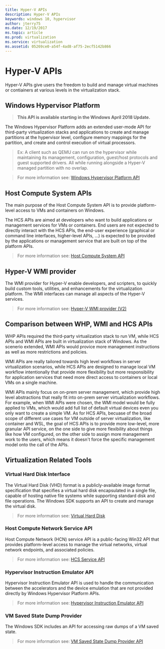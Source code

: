 ```yaml
---
title: Hyper-V APIs
description: Hyper-V APIs
keywords: windows 10, hypervisor
author: jterry75
ms.date: 12/19/2017
ms.topic: article
ms.prod: virtualization
ms.service: virtualization
ms.assetid: 05269ce0-a54f-4ad8-af75-2ecf5142b866
---
```

# Hyper-V APIs

Hyper-V APIs give users the freedom to build and manage virtual machines or contiainers at various levels in the virtualization stack.



## Windows Hypervisor Platform
 
>**This API is available starting in the Windows April 2018 Update.**

The Windows Hypervisor Platform adds an extended user-mode API for third-party virtualization stacks and applications to create and manage partitions at the hypervisor level, configure memory mappings for the partition, and create and control execution of virtual processors.

> Ex: A client such as QEMU can run on the hypervisor while maintaining its management, configuration, guest/host protocols and guest supported drivers. All while running alongside a Hyper-V managed partition with no overlap.

> For more information see: [Windows Hypervisor Platform API](./hypervisor-platform/hypervisor-platform.md)

## Host Compute System APIs

The main purpose of the Host Compute System API is to provide platform-level access to VMs and containers on Windows.

The HCS APIs are aimed at developers who want to build applications or management services for VMs or containers. End users are not expected to directly interact with the HCS APIs, the end-user experience (graphical or command line interfaces, higher-level APIs, …) is expected to be provided by the applications or management service that are built on top of the platform APIs.
 
> For more information see: [Host Compute System API](./hcs/hcs.md)

## Hyper-V WMI provider

The WMI provider for Hyper-V enable developers, and scripters, to quickly build custom tools, utilities, and enhancements for the virtualization platform. The WMI interfaces can manage all aspects of the Hyper-V services.

> For more information see: [Hyper-V WMI provider (V2)](https://docs.microsoft.com/en-us/windows/win32/hyperv_v2/windows-virtualization-portal)

## Comparison between WHP, WMI and HCS APIs

WHP APIs required the third-party virtualization stack to run VM, while HCS APIs and WMI APIs are built in virtualization stack of Windows. As the scenerio extended, WMI APIs would provice more management instructions as well as more restrictions and policies.

WMI APIs are really tailored towards high level workflows in server virtualization scenarios, while HCS APIs are designed to manage local VM workflow intentionally that provide more flexibility but more responsibility for application services that need more direct access to containers or local VMs on a single machine.

WMI APIs mainly focus on on-prem server management, which provide high level abstractions that really fit into on-prem server virtualization workflows. For example, when WMI APIs were chosen, the WMI model would be fully applied to VMs, which would add full list of default virtual devices even you only want to create a simple VM. As for HCS APIs, becuase of the broad scope of different use cases for VM outside of server virtualization, like container and WSL, the goal of HCS APIs is to provide more low-level, more granular API service, on the one side to give more flexibility about things like how VM configured, on the other side to assign more management work to the users, which means it doesn't force the specific management model onto the call of the APIs.


## Virtualization Related Tools

### Virtual Hard Disk Interface

The Virtual Hard Disk (VHD) format is a publicly-available image format specification that specifies a virtual hard disk encapsulated in a single file, capable of hosting native file systems while supporting standard disk and file operations. The Windows SDK supports an API to create and manage the virtual disk.

> For more information see: [Virtual Hard Disk](https://docs.microsoft.com/en-us/windows/win32/api/virtdisk/)


### Host Compute Network Service API

Host Compute Network (HCN) service API is a public-facing Win32 API that provides platform-level access to manage the virtual networks, virtual network endpoints, and associated policies. 

> For more information see: [HCS Service API](https://docs.microsoft.com/en-us/windows-server/networking/technologies/hcn/hcn-top)


### Hypervisor Instruction Emulator API

Hypervisor Instruction Emulator API is used to handle the communication between the accelerators and the device emulation that are not provided directly by Windows Hypervisor Platform APIs.

> For more information see: [Hypervisor Instruction Emulator API](./hypervisor-instruction-emulator/hypervisor-instruction-emulator.md)


### VM Saved State Dump Provider

The Windows SDK includes an API for accessing raw dumps of a VM saved state.

 >For more information see: [VM Saved State Dump Provider API](./vm-dump-provider/vm-dump-provider.md)

